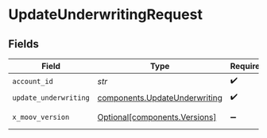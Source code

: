 # UpdateUnderwritingRequest


## Fields

| Field                                                                          | Type                                                                           | Required                                                                       | Description                                                                    |
| ------------------------------------------------------------------------------ | ------------------------------------------------------------------------------ | ------------------------------------------------------------------------------ | ------------------------------------------------------------------------------ |
| `account_id`                                                                   | *str*                                                                          | :heavy_check_mark:                                                             | N/A                                                                            |
| `update_underwriting`                                                          | [components.UpdateUnderwriting](../../models/components/updateunderwriting.md) | :heavy_check_mark:                                                             | N/A                                                                            |
| `x_moov_version`                                                               | [Optional[components.Versions]](../../models/components/versions.md)           | :heavy_minus_sign:                                                             | Specify an API version.                                                        |